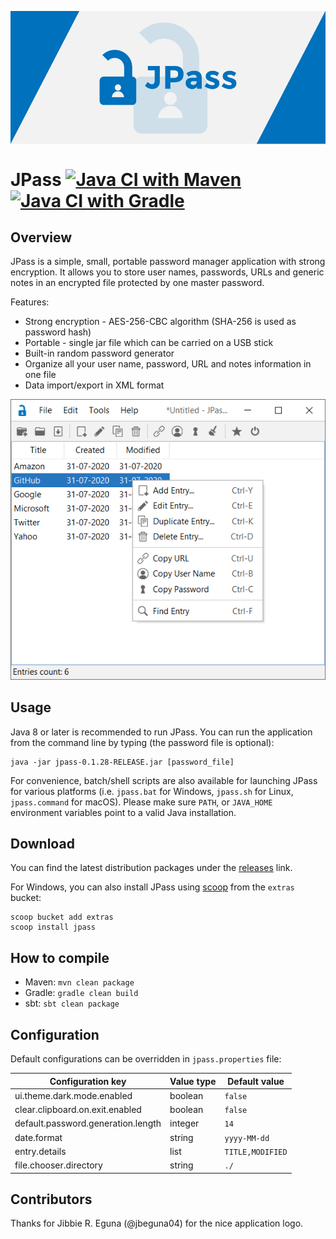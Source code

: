 <p align="center">
 <img src="https://raw.githubusercontent.com/gaborbata/jpass/master/resources/bannerReadMe.png" width=750 align="center">
</p>

JPass [![Java CI with Maven](https://github.com/gaborbata/jpass/workflows/Java%20CI%20with%20Maven/badge.svg)](https://github.com/gaborbata/jpass/actions/workflows/maven.yml) [![Java CI with Gradle](https://github.com/gaborbata/jpass/workflows/Java%20CI%20with%20Gradle/badge.svg)](https://github.com/gaborbata/jpass/actions/workflows/gradle.yml)
=====

Overview
--------
JPass is a simple, small, portable password manager application with strong encryption. It allows you to store user names, passwords, URLs and generic notes in an encrypted file protected by one master password.

Features:

* Strong encryption - AES-256-CBC algorithm (SHA-256 is used as password hash)
* Portable - single jar file which can be carried on a USB stick
* Built-in random password generator
* Organize all your user name, password, URL and notes information in one file
* Data import/export in XML format

![JPass](https://raw.githubusercontent.com/gaborbata/jpass/master/resources/jpass-capture.png)

Usage
-----
Java 8 or later is recommended to run JPass.
You can run the application from the command line by typing (the password file is optional):

    java -jar jpass-0.1.28-RELEASE.jar [password_file]

For convenience, batch/shell scripts are also available for launching JPass for various platforms (i.e. `jpass.bat` for Windows, `jpass.sh` for Linux, `jpass.command` for macOS).
Please make sure `PATH`, or `JAVA_HOME` environment variables point to a valid Java installation.

Download
--------
You can find the latest distribution packages under the [releases](https://github.com/gaborbata/jpass/releases) link.

For Windows, you can also install JPass using [scoop](https://scoop.sh/) from the `extras` bucket:

    scoop bucket add extras
    scoop install jpass

How to compile
--------------
* Maven: `mvn clean package`
* Gradle: `gradle clean build`
* sbt: `sbt clean package`

Configuration
-------------
Default configurations can be overridden in `jpass.properties` file:

| Configuration key                  | Value type | Default value    |
| ---------------------------------- | ---------- | ---------------- |
| ui.theme.dark.mode.enabled         | boolean    | `false`          |
| clear.clipboard.on.exit.enabled    | boolean    | `false`          |
| default.password.generation.length | integer    | `14`             |
| date.format                        | string     | `yyyy-MM-dd`     |
| entry.details                      | list       | `TITLE,MODIFIED` |
| file.chooser.directory             | string     | `./`             |

Contributors
------------
Thanks for Jibbie R. Eguna (@jbeguna04) for the nice application logo.
